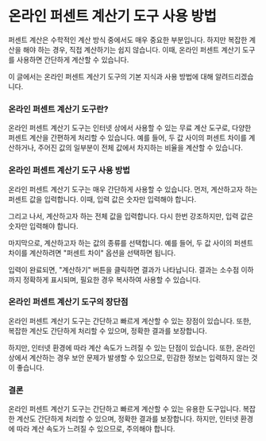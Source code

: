 온라인 퍼센트 계산기 도구 사용 방법
====================

퍼센트 계산은 수학적인 계산 방식 중에서도 매우 중요한 부분입니다. 하지만 복잡한 계산을 해야 하는 경우, 직접 계산하기는 쉽지 않습니다. 이때, 온라인 퍼센트 계산기 도구를 사용하면 간단하게 계산할 수 있습니다.

이 글에서는 온라인 퍼센트 계산기 도구의 기본 지식과 사용 방법에 대해 알려드리겠습니다.

###  온라인 퍼센트 계산기 도구란? 

온라인 퍼센트 계산기 도구는 인터넷 상에서 사용할 수 있는 무료 계산 도구로, 다양한 퍼센트 계산을 간편하게 처리할 수 있습니다. 예를 들어, 두 값 사이의 퍼센트 차이를 계산하거나, 주어진 값의 일부분이 전체 값에서 차지하는 비율을 계산할 수 있습니다.

###  온라인 퍼센트 계산기 도구 사용 방법 

온라인 퍼센트 계산기 도구는 매우 간단하게 사용할 수 있습니다. 먼저, 계산하고자 하는 퍼센트 값을 입력합니다. 이때, 입력 값은 숫자만 입력해야 합니다.

그리고 나서, 계산하고자 하는 전체 값을 입력합니다. 다시 한번 강조하지만, 입력 값은 숫자만 입력해야 합니다.

마지막으로, 계산하고자 하는 값의 종류를 선택합니다. 예를 들어, 두 값 사이의 퍼센트 차이를 계산하려면 "퍼센트 차이" 옵션을 선택하면 됩니다.

입력이 완료되면, "계산하기" 버튼을 클릭하면 결과가 나타납니다. 결과는 소수점 이하까지 정확하게 표시되며, 필요한 경우 복사하여 사용할 수 있습니다.

###  온라인 퍼센트 계산기 도구의 장단점 

온라인 퍼센트 계산기 도구는 간단하고 빠르게 계산할 수 있는 장점이 있습니다. 또한, 복잡한 계산도 간단하게 처리할 수 있으며, 정확한 결과를 보장합니다.

하지만, 인터넷 환경에 따라 계산 속도가 느려질 수 있는 단점이 있습니다. 또한, 온라인 상에서 계산하는 경우 보안 문제가 발생할 수 있으므로, 민감한 정보는 입력하지 않는 것이 좋습니다.

###  결론 

온라인 퍼센트 계산기 도구는 간단하고 빠르게 계산할 수 있는 유용한 도구입니다. 복잡한 계산도 간단하게 처리할 수 있으며, 정확한 결과를 보장합니다. 하지만, 인터넷 환경에 따라 계산 속도가 느려질 수 있으므로, 주의해야 합니다.